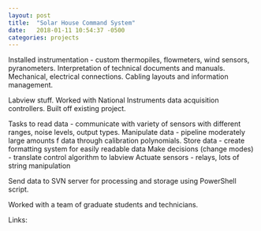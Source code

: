 ```yaml
---
layout: post
title:  "Solar House Command System"
date:   2018-01-11 10:54:37 -0500
categories: projects
---
```


Installed instrumentation - custom thermopiles, flowmeters, wind sensors, pyranometers. Interpretation of technical documents and manuals. Mechanical, electrical connections. Cabling layouts and information management. 

Labview stuff. Worked with National Instruments data acquisition controllers. Built off existing project.

Tasks to read data - communicate with variety of sensors with different ranges, noise levels, output types. 
Manipulate data - pipeline moderately large amounts f data through calibration polynomials. 
Store data - create formatting system for easily readable data
Make decisions (change modes) - translate control algorithm to labview 
Actuate sensors - relays, lots of string manipulation

Send data to SVN server for processing and storage using PowerShell script.

Worked with a team of graduate students and technicians. 

Links: